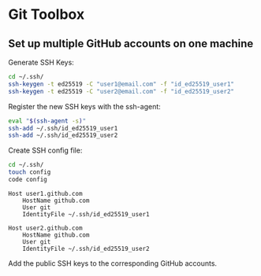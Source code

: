 # Git Toolbox

## Set up multiple GitHub accounts on one machine
Generate SSH Keys:
```bash
cd ~/.ssh/
ssh-keygen -t ed25519 -C "user1@email.com" -f "id_ed25519_user1"
ssh-keygen -t ed25519 -C "user2@email.com" -f "id_ed25519_user2"
```
Register the new SSH keys with the ssh-agent:
```bash
eval "$(ssh-agent -s)"
ssh-add ~/.ssh/id_ed25519_user1
ssh-add ~/.ssh/id_ed25519_user2
```
Create SSH config file:
```bash
cd ~/.ssh/
touch config
code config
```
```
Host user1.github.com
    HostName github.com
    User git
    IdentityFile ~/.ssh/id_ed25519_user1

Host user2.github.com
    HostName github.com
    User git
    IdentityFile ~/.ssh/id_ed25519_user2
```
Add the public SSH keys to the corresponding GitHub accounts.
